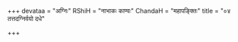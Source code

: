 +++
devataa = "अग्निः"
RShiH = "नाभाकः काण्वः"
ChandaH = "महापङ्क्तिः"
title = "०४ तत्तदग्निर्वयो दधे"

+++
